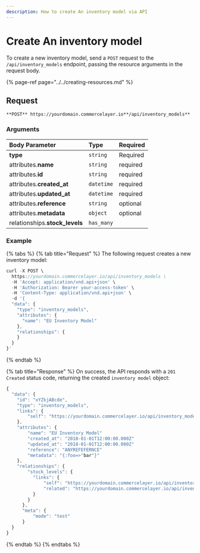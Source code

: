 ```yaml
---
description: How to create An inventory model via API
---
```


# Create An inventory model

To create a new inventory model, send a `POST` request to the `/api/inventory_models` endpoint, passing the resource arguments in the request body.

{% page-ref page="../../creating-resources.md" %}

## Request

```text
**POST** https://yourdomain.commercelayer.io**/api/inventory_models**
```

### Arguments

| Body Parameter | Type | Required |
| :--- | :--- | :--- |
| **type** | `string` | Required |
| attributes.**name** | `string` | required |
| attributes.**id** | `string` | required |
| attributes.**created_at** | `datetime` | required |
| attributes.**updated_at** | `datetime` | required |
| attributes.**reference** | `string` | optional |
| attributes.**metadata** | `object` | optional |
| relationships.**stock_levels** | `has_many` |  |

### Example

{% tabs %}
{% tab title="Request" %}
The following request creates a new inventory model:

```javascript
curl -X POST \
  https://yourdomain.commercelayer.io/api/inventory_models \
  -H 'Accept: application/vnd.api+json' \
  -H 'Authorization: Bearer your-access-token' \
  -H 'Content-Type: application/vnd.api+json' \
  -d '{
  "data": {
    "type": "inventory_models",
    "attributes": {
      "name": "EU Inventory Model"
    },
    "relationships": {
    }
  }
}'
```
{% endtab %}

{% tab title="Response" %}
On success, the API responds with a `201 Created` status code, returning the created `inventory model` object:

```javascript
{
  "data": {
    "id": "xYZkjABcde",
    "type": "inventory_models",
    "links": {
        "self": "https://yourdomain.commercelayer.io/api/inventory_models/xYZkjABcde"
    },
    "attributes": {
        "name": "EU Inventory Model"
        "created_at": "2018-01-01T12:00:00.000Z"
        "updated_at": "2018-01-01T12:00:00.000Z"
        "reference": "ANYREFEFERNCE"
        "metadata": "{:foo=>"bar"}"
    },
    "relationships": {
        "stock_levels": {
          "links": {
              "self": "https://yourdomain.commercelayer.io/api/inventory_models/xYZkjABcde/relationships/stock_levels",
              "related": "https://yourdomain.commercelayer.io/api/inventory_models/xYZkjABcde/stock_levels"
          }
        }
      },
      "meta": {
          "mode": "test"
      }
  }
}
```
{% endtab %}
{% endtabs %}
